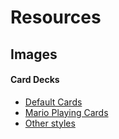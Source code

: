 # Resources

## Images

#### Card Decks

- [Default Cards](https://code.google.com/archive/p/vector-playing-cards/)
- [Mario Playing Cards](https://www.mariowiki.com/Mario_Playing_Cards#NAP-01_.28Dot.29)
- [Other styles](https://www.me.uk/cards/)


